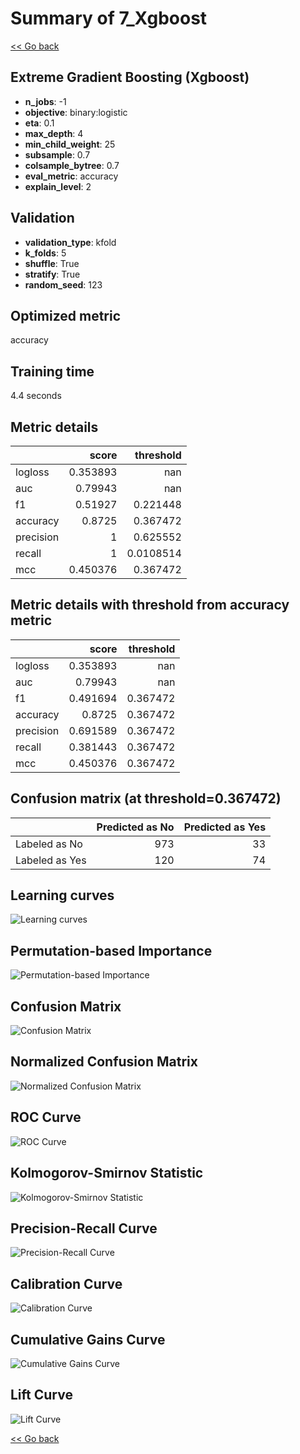 # Summary of 7_Xgboost

[<< Go back](../README.md)


## Extreme Gradient Boosting (Xgboost)
- **n_jobs**: -1
- **objective**: binary:logistic
- **eta**: 0.1
- **max_depth**: 4
- **min_child_weight**: 25
- **subsample**: 0.7
- **colsample_bytree**: 0.7
- **eval_metric**: accuracy
- **explain_level**: 2

## Validation
 - **validation_type**: kfold
 - **k_folds**: 5
 - **shuffle**: True
 - **stratify**: True
 - **random_seed**: 123

## Optimized metric
accuracy

## Training time

4.4 seconds

## Metric details
|           |    score |   threshold |
|:----------|---------:|------------:|
| logloss   | 0.353893 | nan         |
| auc       | 0.79943  | nan         |
| f1        | 0.51927  |   0.221448  |
| accuracy  | 0.8725   |   0.367472  |
| precision | 1        |   0.625552  |
| recall    | 1        |   0.0108514 |
| mcc       | 0.450376 |   0.367472  |


## Metric details with threshold from accuracy metric
|           |    score |   threshold |
|:----------|---------:|------------:|
| logloss   | 0.353893 |  nan        |
| auc       | 0.79943  |  nan        |
| f1        | 0.491694 |    0.367472 |
| accuracy  | 0.8725   |    0.367472 |
| precision | 0.691589 |    0.367472 |
| recall    | 0.381443 |    0.367472 |
| mcc       | 0.450376 |    0.367472 |


## Confusion matrix (at threshold=0.367472)
|                |   Predicted as No |   Predicted as Yes |
|:---------------|------------------:|-------------------:|
| Labeled as No  |               973 |                 33 |
| Labeled as Yes |               120 |                 74 |

## Learning curves
![Learning curves](learning_curves.png)

## Permutation-based Importance
![Permutation-based Importance](permutation_importance.png)
## Confusion Matrix

![Confusion Matrix](confusion_matrix.png)


## Normalized Confusion Matrix

![Normalized Confusion Matrix](confusion_matrix_normalized.png)


## ROC Curve

![ROC Curve](roc_curve.png)


## Kolmogorov-Smirnov Statistic

![Kolmogorov-Smirnov Statistic](ks_statistic.png)


## Precision-Recall Curve

![Precision-Recall Curve](precision_recall_curve.png)


## Calibration Curve

![Calibration Curve](calibration_curve_curve.png)


## Cumulative Gains Curve

![Cumulative Gains Curve](cumulative_gains_curve.png)


## Lift Curve

![Lift Curve](lift_curve.png)



[<< Go back](../README.md)
